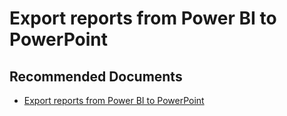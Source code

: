   <properties
	pageTitle="export reports from power bi to powerpoint"
	description="export reports from power bi to powerpoint"
	service="microsoft.PowerBIDedicated"
	resource="capacities"
	authors="pjfreitas"
	ms.author="pfreitas"	
	displayOrder="80"
	selfHelpType="generic"
	supportTopicIds="32628103"
	productPesIds="16334"
	cloudEnvironments="public, MoonCake, fairfax" 
	articleId="f5ac28d5-d83b-ddc1-7fa9-ce64e6dba4ba"
	ownershipId="ASEP_ContentService_Placeholder"
/>

# Export reports from Power BI to PowerPoint

## **Recommended Documents**

* [Export reports from Power BI to PowerPoint](https://docs.microsoft.com/power-bi/consumer/end-user-powerpoint)
